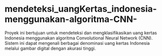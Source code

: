 # mendeteksi_uangKertas_indonesia-menggunakan-algoritma-CNN-
Proyek ini bertujuan untuk mendeteksi dan mengklasifikasikan uang kertas Indonesia menggunakan algoritma Convolutional Neural Network (CNN). Sistem ini dapat mengenali berbagai denominasi uang kertas Indonesia melalui gambar digital dengan akurasi tinggi.
